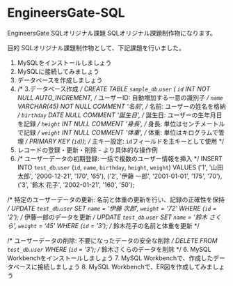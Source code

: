 # EngineersGate-SQL
EngineersGate SQLオリジナル課題
SQLオリジナル課題制作物になります。

目的
SQLオリジナル課題制作物として、下記課題を行いました。

1. MySQLをインストールしましょう
2. MySQLに接続してみましょう
3. データベースを作成しましょう
4. /* 3.データベース作成 */
CREATE TABLE `sample_db`.`user` (
  `id` INT NOT NULL AUTO_INCREMENT,  /* ユーザーID: 自動増加する一意の識別子 */
  `name` VARCHAR(45) NOT NULL COMMENT '名前',  /* 名前: ユーザーの姓名を格納 */
  `birthday` DATE NULL COMMENT '誕生日',  /* 誕生日: ユーザーの生年月日を記録 */
  `height` INT NULL COMMENT '身長',  /* 身長: 単位はセンチメートルで記録 */
  `weight` INT NULL COMMENT '体重',  /* 体重: 単位はキログラムで管理 */
  PRIMARY KEY (`id`));  /* 主キー設定: `id`フィールドを主キーとして使用 */
5. レコードの登録・更新・削除 - より具体的な操作例
6. /* ユーザーデータの初期登録: 一括で複数のユーザー情報を挿入 */
INSERT INTO `test_db`.`user` (`id`, `name`, `birthday`, `height`, `weight`)
VALUES ('1', '山田 太郎', '2000-12-21', '170', '65'),
       ('2', '伊藤 一郎', '2001-01-01', '175', '70'),
       ('3', '鈴木 花子', '2002-01-21', '160', '50');

/* 特定のユーザーデータの更新: 名前と体重の更新を行い、記録の正確性を保持 */
UPDATE `test_db`.`user` SET `name` = '伊藤 次郎', `weight` = '72' WHERE (`id` = '2');  /* 伊藤一郎のデータを更新 */
UPDATE `test_db`.`user` SET `name` = '鈴木 さくら', `weight` = '45' WHERE (`id` = '3');  /* 鈴木花子の名前と体重を更新 */

/* ユーザーデータの削除: 不要になったデータの安全な削除 */
DELETE FROM `test_db`.`user` WHERE (`id` = '3');  /* 鈴木さくらのデータを削除 */
6. MySQL Workbenchをインストールしましょう
7. MySQL Workbenchで、作成したデータベースに接続しましょう
8. MySQL Workbenchで、ER図を作成してみましょう
